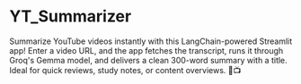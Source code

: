 # YT_Summarizer
Summarize YouTube videos instantly with this LangChain-powered Streamlit app! Enter a video URL, and the app fetches the transcript, runs it through Groq's Gemma model, and delivers a clean 300-word summary with a title. Ideal for quick reviews, study notes, or content overviews. 🚀📺
